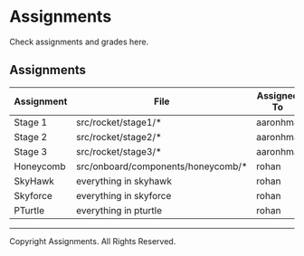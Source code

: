 # Assignments
Check assignments and grades here.

## Assignments
| Assignment    | File           | Assigned To |  Completed Grade  |
| ------------ |   -------------  | -----         | ----      |
| Stage 1      | src/rocket/stage1/* | aaronhma | 1%     |
| Stage 2      | src/rocket/stage2/* | aaronhma | 4% |
| Stage 3      | src/rocket/stage3/* | aaronhma | 0%     |
| Honeycomb    | src/onboard/components/honeycomb/* |  rohan   | 6% |
| SkyHawk      | everything in skyhawk | rohan    | 9%     |
| Skyforce     | everything in skyforce | rohan    | 15%     |
| PTurtle      | everything in pturtle | rohan    | 100%     |

---

Copyright Assignments. All Rights Reserved.